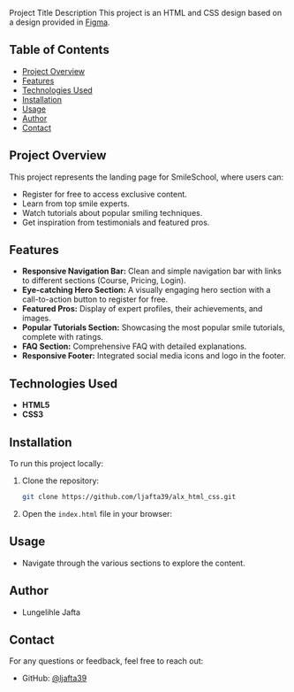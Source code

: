 Project Title 
Description
This project is an HTML and CSS design based on a design provided in [Figma](https://www.figma.com/design/dyYL6Ku4WG7vsdpwvlcJZC/Homepage?node-id=3558-0&node-type=frame&t=DE9x73zf54cFqdFd-0).


## Table of Contents

- [Project Overview](#project-overview)
- [Features](#features)
- [Technologies Used](#technologies-used)
- [Installation](#installation)
- [Usage](#usage)
- [Author](#license)
- [Contact](#contact)

## Project Overview

This project represents the landing page for SmileSchool, where users can:
- Register for free to access exclusive content.
- Learn from top smile experts.
- Watch tutorials about popular smiling techniques.
- Get inspiration from testimonials and featured pros.

## Features

- **Responsive Navigation Bar:** Clean and simple navigation bar with links to different sections (Course, Pricing, Login).
- **Eye-catching Hero Section:** A visually engaging hero section with a call-to-action button to register for free.
- **Featured Pros:** Display of expert profiles, their achievements, and images.
- **Popular Tutorials Section:** Showcasing the most popular smile tutorials, complete with ratings.
- **FAQ Section:** Comprehensive FAQ with detailed explanations.
- **Responsive Footer:** Integrated social media icons and logo in the footer.

## Technologies Used

- **HTML5**
- **CSS3**

## Installation

To run this project locally:

1. Clone the repository:

    ```bash
    git clone https://github.com/ljafta39/alx_html_css.git
    ```

2. Open the `index.html` file in your browser:

## Usage

- Navigate through the various sections to explore the content.

## Author

- Lungelihle Jafta

## Contact

For any questions or feedback, feel free to reach out:

- GitHub: [@ljafta39](https://github.com/ljafta39)